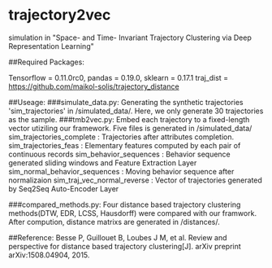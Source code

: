 # trajectory2vec

simulation in "Space- and Time- Invariant Trajectory Clustering via Deep Representation Learning"

##Required Packages:

Tensorflow = 0.11.0rc0, 
pandas = 0.19.0, 
sklearn = 0.17.1
traj_dist =  https://github.com/maikol-solis/trajectory_distance


##Useage:
###simulate_data.py: 
Generating the synthetic trajectories 'sim_trajectories' in /simulated_data/.
Here, we only generate 30 trajectories as the sample.
###tmb2vec.py: 
Embed each trajectory to a fixed-length vector utiziling our framework. 
Five files is generated in /simulated_data/
sim_trajectories_complete : Trajectories after attributes completion.
sim_trajectories_feas : Elementary features computed by each pair of continuous records
sim_behavior_sequences : Behavior sequence generated sliding windows and Feature Extraction Layer
sim_normal_behavior_sequences : Moving behavior sequence after normalizaion
sim_traj_vec_normal_reverse : Vector of trajectories generated by Seq2Seq Auto-Encoder Layer

###compared_methods.py:
Four distance based trajectory clustering methods(DTW, EDR, LCSS, Hausdorff) were compared with our framwork.
After compution, distance matrixs are generated in /distances/.

##Reference:
Besse P, Guillouet B, Loubes J M, et al. Review and perspective for
distance based trajectory clustering[J]. arXiv preprint arXiv:1508.04904, 2015.

